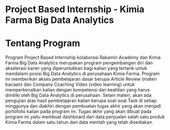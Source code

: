# Project Based Internship - Kimia Farma Big Data Analytics
# **Tentang Program**

Program Project Based Internship kolaborasi Rakamin Academy dan Kimia Farma Big Data Analytics merupakan program pengembangan diri dan akselerasi karier yang diperuntukkan bagi kalian yang tertarik untuk mendalami posisi Big Data Analytics di perusahaan Kimia Farma. Program ini memberikan akses pembelajaran dasar berupa Article Review (materi bacaan) dan Company Coaching Video (video learning) untuk memperkenalkan kalian dengan kompetensi dan keahlian yang harus dimiliki oleh Big Data Analytics di perusahaan. Selain materi, akan ada pengujian atas hasil pembelajaran kalian berupa soal-soal Task di setiap minggunya dan diakhiri dengan pembuatan tugas akhir yang akan menjadi portofolio kalian pada program ini. Tugas akhir yang akan dibuat pada program ini yaitu membuat dashboard dari data penjualan salah satu produk Kimia Farma dalam satu tahun dari data mentah yang telah disediakan. 
